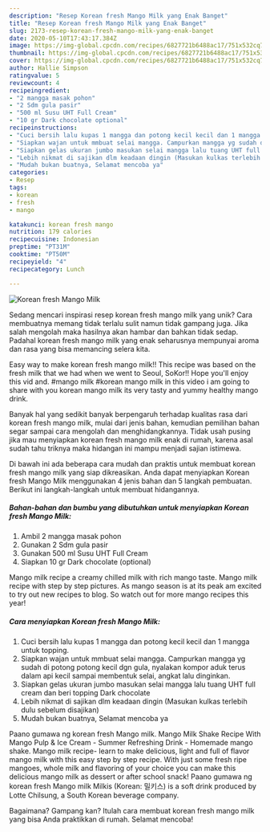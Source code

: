 ```yaml
---
description: "Resep Korean fresh Mango Milk yang Enak Banget"
title: "Resep Korean fresh Mango Milk yang Enak Banget"
slug: 2173-resep-korean-fresh-mango-milk-yang-enak-banget
date: 2020-05-10T17:43:17.384Z
image: https://img-global.cpcdn.com/recipes/6827721b6488ac17/751x532cq70/korean-fresh-mango-milk-foto-resep-utama.jpg
thumbnail: https://img-global.cpcdn.com/recipes/6827721b6488ac17/751x532cq70/korean-fresh-mango-milk-foto-resep-utama.jpg
cover: https://img-global.cpcdn.com/recipes/6827721b6488ac17/751x532cq70/korean-fresh-mango-milk-foto-resep-utama.jpg
author: Hallie Simpson
ratingvalue: 5
reviewcount: 4
recipeingredient:
- "2 mangga masak pohon"
- "2 Sdm gula pasir"
- "500 ml Susu UHT Full Cream"
- "10 gr Dark chocolate optional"
recipeinstructions:
- "Cuci bersih lalu kupas 1 mangga dan potong kecil kecil dan 1 mangga untuk topping."
- "Siapkan wajan untuk mmbuat selai mangga. Campurkan mangga yg sudah di potong potong kecil dgn gula, nyalakan kompor aduk terus dalam api kecil sampai membentuk selai, angkat lalu dinginkan."
- "Siapkan gelas ukuran jumbo masukan selai mangga lalu tuang UHT full cream dan beri topping Dark chocolate"
- "Lebih nikmat di sajikan dlm keadaan dingin (Masukan kulkas terlebih dulu sebelum disajikan)"
- "Mudah bukan buatnya, Selamat mencoba ya"
categories:
- Resep
tags:
- korean
- fresh
- mango

katakunci: korean fresh mango 
nutrition: 179 calories
recipecuisine: Indonesian
preptime: "PT31M"
cooktime: "PT50M"
recipeyield: "4"
recipecategory: Lunch

---
```



![Korean fresh Mango Milk](https://img-global.cpcdn.com/recipes/6827721b6488ac17/751x532cq70/korean-fresh-mango-milk-foto-resep-utama.jpg)

Sedang mencari inspirasi resep korean fresh mango milk yang unik? Cara membuatnya memang tidak terlalu sulit namun tidak gampang juga. Jika salah mengolah maka hasilnya akan hambar dan bahkan tidak sedap. Padahal korean fresh mango milk yang enak seharusnya mempunyai aroma dan rasa yang bisa memancing selera kita.

Easy way to make korean fresh mango milk!! This recipe was based on the fresh milk that we had when we went to Seoul, SoKor!! Hope you&#39;ll enjoy this vid and. #mango milk #korean mango milk in this video i am going to share with you korean mango milk its very tasty and yummy healthy mango drink.

Banyak hal yang sedikit banyak berpengaruh terhadap kualitas rasa dari korean fresh mango milk, mulai dari jenis bahan, kemudian pemilihan bahan segar sampai cara mengolah dan menghidangkannya. Tidak usah pusing jika mau menyiapkan korean fresh mango milk enak di rumah, karena asal sudah tahu triknya maka hidangan ini mampu menjadi sajian istimewa.


Di bawah ini ada beberapa cara mudah dan praktis untuk membuat korean fresh mango milk yang siap dikreasikan. Anda dapat menyiapkan Korean fresh Mango Milk menggunakan 4 jenis bahan dan 5 langkah pembuatan. Berikut ini langkah-langkah untuk membuat hidangannya.

<!--inarticleads1-->

##### Bahan-bahan dan bumbu yang dibutuhkan untuk menyiapkan Korean fresh Mango Milk:

1. Ambil 2 mangga masak pohon
1. Gunakan 2 Sdm gula pasir
1. Gunakan 500 ml Susu UHT Full Cream
1. Siapkan 10 gr Dark chocolate (optional)


Mango milk recipe a creamy chilled milk with rich mango taste. Mango milk recipe with step by step pictures. As mango season is at its peak am excited to try out new recipes to blog. So watch out for more mango recipes this year! 

<!--inarticleads2-->

##### Cara menyiapkan Korean fresh Mango Milk:

1. Cuci bersih lalu kupas 1 mangga dan potong kecil kecil dan 1 mangga untuk topping.
1. Siapkan wajan untuk mmbuat selai mangga. Campurkan mangga yg sudah di potong potong kecil dgn gula, nyalakan kompor aduk terus dalam api kecil sampai membentuk selai, angkat lalu dinginkan.
1. Siapkan gelas ukuran jumbo masukan selai mangga lalu tuang UHT full cream dan beri topping Dark chocolate
1. Lebih nikmat di sajikan dlm keadaan dingin (Masukan kulkas terlebih dulu sebelum disajikan)
1. Mudah bukan buatnya, Selamat mencoba ya


Paano gumawa ng korean fresh Mango milk. Mango Milk Shake Recipe With Mango Pulp &amp; Ice Cream - Summer Refreshing Drink - Homemade mango shake. Mango milk recipe- learn to make delicious, light and full of flavor mango milk with this easy step by step recipe. With just some fresh ripe mangoes, whole milk and flavoring of your choice you can make this delicious mango milk as dessert or after school snack! Paano gumawa ng korean fresh Mango milk Milkis (Korean: 밀키스) is a soft drink produced by Lotte Chilsung, a South Korean beverage company. 

Bagaimana? Gampang kan? Itulah cara membuat korean fresh mango milk yang bisa Anda praktikkan di rumah. Selamat mencoba!

